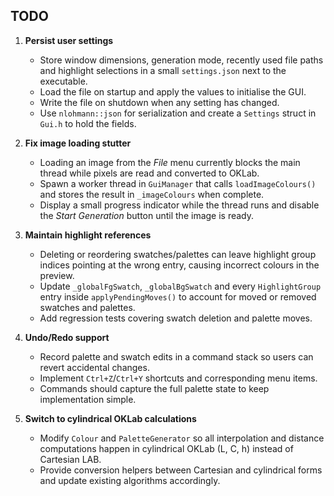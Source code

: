 ## TODO

1. **Persist user settings**
   - Store window dimensions, generation mode, recently used file paths and
     highlight selections in a small `settings.json` next to the executable.
   - Load the file on startup and apply the values to initialise the GUI.
   - Write the file on shutdown when any setting has changed.
   - Use `nlohmann::json` for serialization and create a `Settings` struct in
     `Gui.h` to hold the fields.

2. **Fix image loading stutter**
   - Loading an image from the *File* menu currently blocks the main thread
     while pixels are read and converted to OKLab.
   - Spawn a worker thread in `GuiManager` that calls `loadImageColours()` and
     stores the result in `_imageColours` when complete.
   - Display a small progress indicator while the thread runs and disable the
     *Start Generation* button until the image is ready.

3. **Maintain highlight references**
   - Deleting or reordering swatches/palettes can leave highlight group indices
     pointing at the wrong entry, causing incorrect colours in the preview.
   - Update `_globalFgSwatch`, `_globalBgSwatch` and every `HighlightGroup`
     entry inside `applyPendingMoves()` to account for moved or removed
     swatches and palettes.
   - Add regression tests covering swatch deletion and palette moves.

4. **Undo/Redo support**
   - Record palette and swatch edits in a command stack so users can revert
     accidental changes.
   - Implement `Ctrl+Z`/`Ctrl+Y` shortcuts and corresponding menu items.
   - Commands should capture the full palette state to keep implementation
     simple.

5. **Switch to cylindrical OKLab calculations**
   - Modify `Colour` and `PaletteGenerator` so all interpolation and distance
     computations happen in cylindrical OKLab (L, C, h) instead of Cartesian
     LAB.
   - Provide conversion helpers between Cartesian and cylindrical forms and
     update existing algorithms accordingly.
